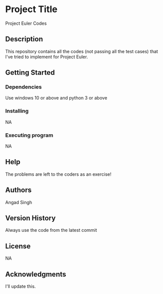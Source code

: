 # Project Title

Project Euler Codes

## Description

This repository contains all the codes (not passing all the test cases) that I've tried to implement for Project Euler. 

## Getting Started

### Dependencies

Use windows 10 or above and python 3 or above

### Installing

NA

### Executing program

NA

## Help

The problems are left to the coders as an exercise!

## Authors

Angad Singh

## Version History

Always use the code from the latest commit

## License

NA

## Acknowledgments
I'll update this.
